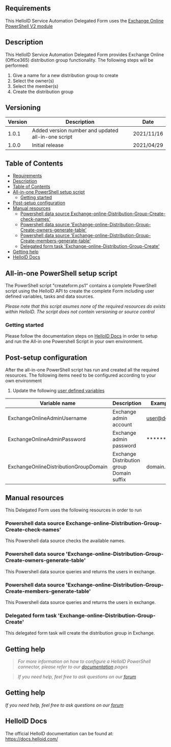 <!-- Requirements -->
## Requirements
This HelloID Service Automation Delegated Form uses the [Exchange Online PowerShell V2 module](https://docs.microsoft.com/en-us/powershell/exchange/exchange-online-powershell-v2?view=exchange-ps)

<!-- Description -->
## Description
This HelloID Service Automation Delegated Form provides Exchange Online (Office365) distribution group functionality. The following steps will be performed:
 1. Give a name for a new distribution group to create
 2. Select the owner(s)
 3. Select the member(s)
 4. Create the distribution group

## Versioning
| Version | Description | Date |
| - | - | - |
| 1.0.1   | Added version number and updated all-in-one script | 2021/11/16  |
| 1.0.0   | Initial release | 2021/04/29  |

<!-- TABLE OF CONTENTS -->
## Table of Contents
- [Requirements](#requirements)
- [Description](#description)
- [Table of Contents](#table-of-contents)
- [All-in-one PowerShell setup script](#all-in-one-powershell-setup-script)
  - [Getting started](#getting-started)
- [Post-setup configuration](#post-setup-configuration)
- [Manual resources](#manual-resources)
  - [Powershell data source Exchange-online-Distribution-Group-Create-check-names'](#powershell-data-source-exchange-online-distribution-group-create-check-names)
  - [Powershell data source 'Exchange-online-Distribution-Group-Create-owners-generate-table'](#powershell-data-source-exchange-online-distribution-group-create-owners-generate-table)
  - [Powershell data source 'Exchange-online-Distribution-Group-Create-members-generate-table'](#powershell-data-source-exchange-online-distribution-group-create-members-generate-table)
  - [Delegated form task 'Exchange-online-Distribution-Group-Create'](#delegated-form-task-exchange-online-distribution-group-create)
- [Getting help](#getting-help)
- [HelloID Docs](#helloid-docs)


## All-in-one PowerShell setup script
The PowerShell script "createform.ps1" contains a complete PowerShell script using the HelloID API to create the complete Form including user defined variables, tasks and data sources.

 _Please note that this script asumes none of the required resources do exists within HelloID. The script does not contain versioning or source control_


### Getting started
Please follow the documentation steps on [HelloID Docs](https://docs.helloid.com/hc/en-us/articles/360017556559-Service-automation-GitHub-resources) in order to setup and run the All-in one Powershell Script in your own environment.

 
## Post-setup configuration
After the all-in-one PowerShell script has run and created all the required resources. The following items need to be configured according to your own environment
 1. Update the following [user defined variables](https://docs.helloid.com/hc/en-us/articles/360014169933-How-to-Create-and-Manage-User-Defined-Variables)

| Variable name                             | Description                                   | Example value     |
| ----------------------------------------- | --------------------------------------------- | ----------------- |
| ExchangeOnlineAdminUsername               | Exchange admin account                        | user@domain.com   |
| ExchangeOnlineAdminPassword               | Exchange admin password                       | ********          |
| ExchangeOnlineDistributionGroupDomain     | Exchange Distribution group Domain suffix     | domain.com        |


## Manual resources
This Delegated Form uses the following resources in order to run

### Powershell data source Exchange-online-Distribution-Group-Create-check-names'
This Powershell data source checks the available names.

### Powershell data source 'Exchange-online-Distribution-Group-Create-owners-generate-table'
This Powershell data source queries and returns the users in exchange.

### Powershell data source 'Exchange-online-Distribution-Group-Create-members-generate-table'
This Powershell data source queries and returns the users in exchange.

### Delegated form task 'Exchange-online-Distribution-Group-Create'
This delegated form task will create the distribution group in Exchange.


## Getting help
> _For more information on how to configure a HelloID PowerShell connector, please refer to our [documentation](https://docs.helloid.com/hc/en-us/articles/360012518799-How-to-add-a-target-system) pages_

> _If you need help, feel free to ask questions on our [forum](https://forum.helloid.com)_

## Getting help
_If you need help, feel free to ask questions on our [forum](https://forum.helloid.com/forum/helloid-connectors/service-automation/379-helloid-sa-exchange-online-create-distribution-group)_

## HelloID Docs
The official HelloID documentation can be found at: https://docs.helloid.com/